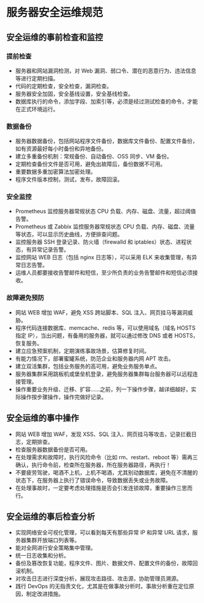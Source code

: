 # 服务器安全运维规范

## 安全运维的事前检查和监控

### 提前检查

- 服务器和网站漏洞检测，对 Web 漏洞、弱口令、潜在的恶意行为、违法信息等进行定期扫描。
- 代码的定期检查，安全检查，漏洞检查。
- 服务器安全加固，安全基线设置，安全基线检查。
- 数据库执行的命令，添加字段、加索引等，必须是经过测试检查的命令，才能在正式环境运行。

### 数据备份

- 服务器数据备份，包括网站程序文件备份，数据库文件备份、配置文件备份，如有资源最好每小时备份和异地备份。
- 建立多重备份机制：常规备份、自动备份、OSS 同步、VM 备份。
- 定期检查备份文件是否可用，避免出故障后，备份数据不可用。
- 重要数据多重加密算法加密处理。
- 程序文件版本控制，测试，发布，故障回滚。

### 安全监控

- Prometheus 监控服务器常规状态 CPU 负载、内存、磁盘、流量，超过阈值告警。
- Prometheus 或 Zabbix 监控服务器常规状态 CPU 负载、内存、磁盘、流量等状态，可以显示历史曲线，方便排查问题。
- 监控服务器 SSH 登录记录、防火墙（firewalld 和 iptables）状态、进程状态，有异常记录告警。
- 监控网站 WEB 日志（包括 nginx 日志等），可以采用 ELK 来收集管理，有异常日志告警。
- 运维人员都要接收告警邮件和短信，至少所负责的业务告警邮件和短信必须接收。

### 故障避免预防

- 网站 WEB 增加 WAF，避免 XSS 跨站脚本、SQL 注入、网页挂马等漏洞威胁。
- 程序代码连接数据库、memcache、redis 等，可以使用域名（域名 HOSTS 指定 IP），当出问题，有备用的服务器，就可以通过修改 DNS 或者 HOSTS，恢复服务。
- 建立应急预案机制，定期演练事故场景，估算修复时间。
- 有能力情况下，部署蜜罐系统，防范企业和服务器内网 APT 攻击。
- 建立双活集群，包括业务服务的高可用，避免业务服务单点。
- 服务器集群采用跳板机或堡垒机登录，避免服务器集群每台服务器可以远程连接管理。
- 操作重要业务升级、迁移、扩容……之前，列一下操作步骤，越详细越好，实际操作按步骤操作，操作完做好记录。

## 安全运维的事中操作

- 网站 WEB 增加 WAF，发现 XSS、SQL 注入、网页挂马等攻击，记录拦截日志，定期排查。
- 检查服务器数据备份是否可用。
- 在处理需求和故障时，执行风险命令（比如 rm、restart、reboot 等）需再三确认，执行命令前，检查所在服务器，所在服务器路径，再执行！
- 不要疲劳驾驶，喝酒不上机，上机不喝酒，尤其别动数据库，避免在不清醒的状态下，在服务器上执行了错误命令，导致数据丢失或业务故障。
- 在处理事故时，一定要考虑处理措施是否会引发连锁故障，重要操作三思而行。

## 安全运维的事后检查分析

- 实现网络安全可视化管理，可以看到每天有那些异常 IP 和异常 URL 请求，服务器集群开放端口列表等。
- 能对全网进行安全策略集中管理。
- 统一日志收集和分析。
- 备份及篡改恢复功能，程序文件、图片、数据文件、配置文件的备份，故障回滚机制。
- 对攻击日志进行深度分析，展现攻击路径、攻击源，协助管理员溯源。
- 践行 DevOps 的无指责文化，尤其是在做事故分析时。事故分析重在定位原因，制定改进措施。
